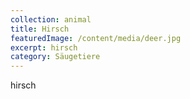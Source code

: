 ```yaml
---
collection: animal
title: Hirsch
featuredImage: /content/media/deer.jpg
excerpt: hirsch
category: Säugetiere
---
```

hirsch